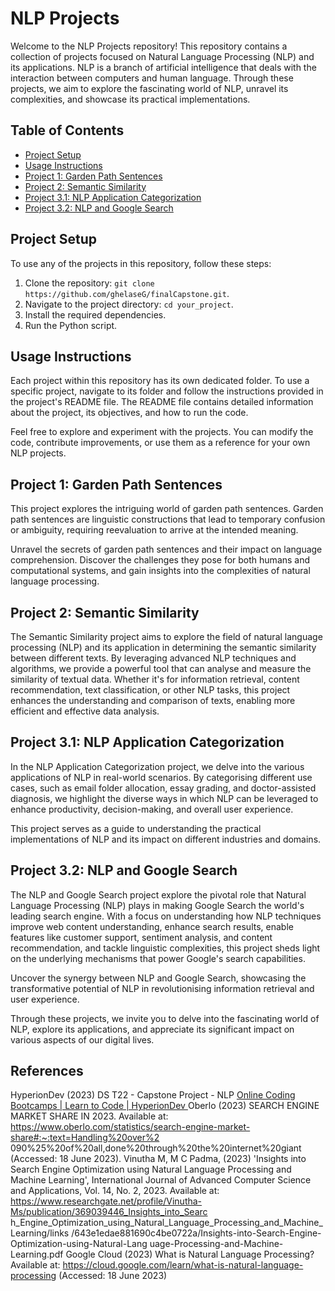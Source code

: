 # NLP Projects

Welcome to the NLP Projects repository! This repository contains a collection of projects focused on Natural Language Processing (NLP) and its applications. NLP is a branch of artificial intelligence that deals with the interaction between computers and human language. Through these projects, we aim to explore the fascinating world of NLP, unravel its complexities, and showcase its practical implementations.

## Table of Contents

- [Project Setup](#proj)
- [Usage Instructions](#usage)
- [Project 1: Garden Path Sentences](#project1)
- [Project 2: Semantic Similarity](#project2)
- [Project 3.1: NLP Application Categorization](#project3)
- [Project 3.2: NLP and Google Search](#project4)

<a name="proj"></a>
## Project Setup

To use any of the projects in this repository, follow these steps:

1. Clone the repository: `git clone https://github.com/ghelaseG/finalCapstone.git`.
2. Navigate to the project directory: `cd your_project`.
3. Install the required dependencies.
4. Run the Python script.

<a name="usage"></a>
## Usage Instructions

Each project within this repository has its own dedicated folder. To use a specific project, navigate to its folder and follow the instructions provided in the project's README file. The README file contains detailed information about the project, its objectives, and how to run the code.

Feel free to explore and experiment with the projects. You can modify the code, contribute improvements, or use them as a reference for your own NLP projects.

<a name="project1"></a>
## Project 1: Garden Path Sentences

This project explores the intriguing world of garden path sentences. Garden path sentences are linguistic constructions that lead to temporary confusion or ambiguity, requiring reevaluation to arrive at the intended meaning.

Unravel the secrets of garden path sentences and their impact on language comprehension. Discover the challenges they pose for both humans and computational systems, and gain insights into the complexities of natural language processing.

<a name="project2"></a>
## Project 2: Semantic Similarity

The Semantic Similarity project aims to explore the field of natural language processing (NLP) and its application in determining the semantic similarity between different texts. By leveraging advanced NLP techniques and algorithms, we provide a powerful tool that can analyse and measure the similarity of textual data. Whether it's for information retrieval, content recommendation, text classification, or other NLP tasks, this project enhances the understanding and comparison of texts, enabling more efficient and effective data analysis.

<a name="project3"></a>
## Project 3.1: NLP Application Categorization

In the NLP Application Categorization project, we delve into the various applications of NLP in real-world scenarios. By categorising different use cases, such as email folder allocation, essay grading, and doctor-assisted diagnosis, we highlight the diverse ways in which NLP can be leveraged to enhance productivity, decision-making, and overall user experience.

This project serves as a guide to understanding the practical implementations of NLP and its impact on different industries and domains.

<a name="project4"></a>
## Project 3.2: NLP and Google Search

The NLP and Google Search project explore the pivotal role that Natural Language Processing (NLP) plays in making Google Search the world's leading search engine. With a focus on understanding how NLP techniques improve web content understanding, enhance search results, enable features like customer support, sentiment analysis, and content recommendation, and tackle linguistic complexities, this project sheds light on the underlying mechanisms that power Google's search capabilities.

Uncover the synergy between NLP and Google Search, showcasing the transformative potential of NLP in revolutionising information retrieval and user experience.

Through these projects, we invite you to delve into the fascinating world of NLP, explore its applications, and appreciate its significant impact on various aspects of our digital lives.

## References
HyperionDev (2023) DS T22 - Capstone Project - NLP
[Online Coding Bootcamps | Learn to Code | HyperionDev
](https://www.hyperiondev.com/)
Oberlo (2023) SEARCH ENGINE MARKET SHARE IN 2023. Available at:
https://www.oberlo.com/statistics/search-engine-market-share#:~:text=Handling%20over%2
090%25%20of%20all,done%20through%20the%20internet%20giant (Accessed: 18 June
2023).
Vinutha M, M C Padma, (2023) 'Insights into Search Engine Optimization using
Natural Language Processing and Machine Learning', International Journal of Advanced
Computer Science and Applications, Vol. 14, No. 2, 2023. Available at:
https://www.researchgate.net/profile/Vinutha-Ms/publication/369039446_Insights_into_Searc
h_Engine_Optimization_using_Natural_Language_Processing_and_Machine_Learning/links
/643e1edae881690c4be0722a/Insights-into-Search-Engine-Optimization-using-Natural-Lang
uage-Processing-and-Machine-Learning.pdf
Google Cloud (2023) What is Natural Language Processing? Available at:
https://cloud.google.com/learn/what-is-natural-language-processing
(Accessed: 18 June 2023)

